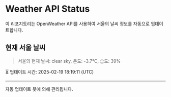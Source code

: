 
# Weather API Status

이 리포지토리는 OpenWeather API를 사용하여 서울의 날씨 정보를 자동으로 업데이트합니다.

## 현재 서울 날씨
> 서울의 현재 날씨: clear sky, 온도: -3.7°C, 습도: 39%

⏳ 업데이트 시간: 2025-02-19 18:19:11 (UTC)

---
자동 업데이트 봇에 의해 관리됩니다.
